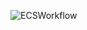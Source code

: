 ![ECSWorkflow](https://user-images.githubusercontent.com/33947539/229262182-cd7f6f9d-4b90-4640-8ffc-b7dd61c599fd.png)
